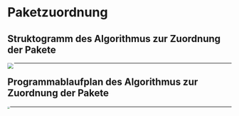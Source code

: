 # Paketzuordnung

## Struktogramm des Algorithmus zur Zuordnung der Pakete

<img align="left" img src="https://user-images.githubusercontent.com/56551925/214540547-7dc1ddd7-3e4e-410a-bcaf-b5d45352702d.png" style="zoom:80%;" />

------



## Programmablaufplan des Algorithmus zur Zuordnung der Pakete

<img align="left" img src="https://user-images.githubusercontent.com/56551925/214544542-3595d5db-0e7e-41ad-9fb9-c9a9be8fc785.png" style="zoom: 33%;" />

------





